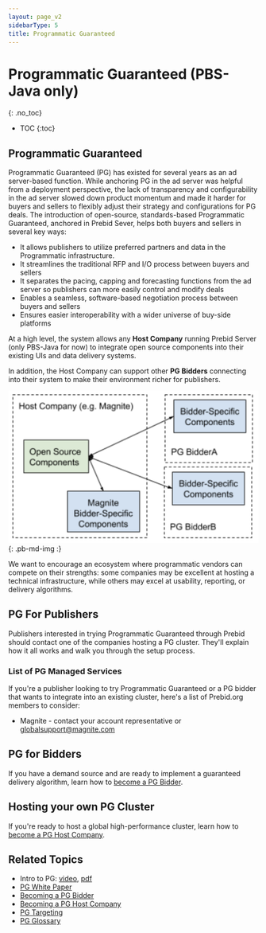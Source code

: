 ```yaml
---
layout: page_v2
sidebarType: 5
title: Programmatic Guaranteed
---
```


# Programmatic Guaranteed (PBS-Java only)
{: .no_toc}

* TOC
{:toc}

## Programmatic Guaranteed

Programmatic Guaranteed (PG) has existed for several years as an ad server-based function.
While anchoring PG in the ad server was helpful from a deployment perspective,
the lack of transparency and configurability in the ad server slowed down product momentum
and made it harder for buyers and sellers to flexibly adjust their strategy and
configurations for PG deals. The introduction of open-source, standards-based
Programmatic Guaranteed, anchored in Prebid Sever, helps both buyers and sellers in
several key ways:

- It allows publishers to utilize preferred partners and data in the Programmatic infrastructure.
- It streamlines the traditional RFP and I/O process between buyers and sellers
- It separates the pacing, capping and forecasting functions from the ad server so publishers can more easily control and modify deals
- Enables a seamless, software-based negotiation process between buyers and sellers
- Ensures easier interoperability with a wider universe of buy-side platforms

At a high level, the system allows any **Host Company** running Prebid Server (only PBS-Java for now) to integrate open source components into their existing UIs and data delivery systems.

In addition, the Host Company can support other **PG Bidders** connecting into their system to make their environment richer for publishers.

![PG High Level Framework](/assets/images/prebid-server/pg/pg-arch-1.png){: .pb-md-img :}

We want to encourage an ecosystem where programmatic vendors can compete on their strengths: some companies may be excellent at hosting a technical infrastructure, while others may excel at usability, reporting, or delivery algorithms.


## PG For Publishers

Publishers interested in trying Programmatic Guaranteed through Prebid should
contact one of the companies hosting a PG cluster. They'll explain how it all works and walk you through the setup process.

### List of PG Managed Services

If you're a publisher looking to try Programmatic Guaranteed or a PG bidder that wants to integrate into an existing cluster, here's a list of Prebid.org members to consider:

- Magnite - contact your account representative or globalsupport@magnite.com

## PG for Bidders

If you have a demand source and are ready to implement a guaranteed delivery algorithm, learn how to [become a PG Bidder](/prebid-server/features/pg/pbs-pg-bidder.html).

## Hosting your own PG Cluster

If you're ready to host a global high-performance cluster, learn how to [become a PG Host Company](/prebid-server/features/pg/pbs-pg-host.html).


## Related Topics

- Intro to PG: [video](https://files.prebid.org/pg/PG_in_Prebid.mp4), [pdf](https://files.prebid.org/pg/PG_in_Prebid_Overview.pdf)
- [PG White Paper](https://files.prebid.org/pg/Prebid_Programmatic_Guaranteed_White_Paper.pdf)
- [Becoming a PG Bidder](/prebid-server/features/pg/pbs-pg-bidder.html)
- [Becoming a PG Host Company](/prebid-server/features/pg/pbs-pg-host.html)
- [PG Targeting](/prebid-server/features/pg/pbs-pg-targeting.html)
- [PG Glossary](/prebid-server/features/pg/pbs-pg-glossary.html)
